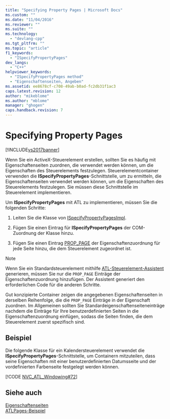 ```yaml
---
title: "Specifying Property Pages | Microsoft Docs"
ms.custom: ""
ms.date: "11/04/2016"
ms.reviewer: ""
ms.suite: ""
ms.technology: 
  - "devlang-cpp"
ms.tgt_pltfrm: ""
ms.topic: "article"
f1_keywords: 
  - "ISpecifyPropertyPages"
dev_langs: 
  - "C++"
helpviewer_keywords: 
  - "ISpecifyPropertyPages method"
  - "Eigenschaftenseiten, Angeben"
ms.assetid: ee8678cf-c708-49ab-b0ad-fc2db31f1ac3
caps.latest.revision: 12
author: "mikeblome"
ms.author: "mblome"
manager: "ghogen"
caps.handback.revision: 7
---
```

# Specifying Property Pages
[!INCLUDE[vs2017banner](../assembler/inline/includes/vs2017banner.md)]

Wenn Sie ein ActiveX\-Steuerelement erstellen, sollten Sie es häufig mit Eigenschaftenseiten zuordnen, die verwendet werden können, um die Eigenschaften des Steuerelements festzulegen.  Steuerelementcontainer verwenden die **ISpecifyPropertyPages**\-Schnittstelle, um zu ermitteln, die Eigenschaftenseiten verwendet werden können, um die Eigenschaften des Steuerelements festzulegen.  Sie müssen diese Schnittstelle im Steuerelement implementieren.  
  
 Um **ISpecifyPropertyPages** mit ATL zu implementieren, müssen Sie die folgenden Schritte:  
  
1.  Leiten Sie die Klasse von [ISpecifyPropertyPagesImpl](../atl/reference/ispecifypropertypagesimpl-class.md).  
  
2.  Fügen Sie einen Eintrag für **ISpecifyPropertyPages** der COM\-Zuordnung der Klasse hinzu.  
  
3.  Fügen Sie einen Eintrag [PROP\_PAGE](../Topic/PROP_PAGE.md) der Eigenschaftenzuordnung für jede Seite hinzu, die dem Steuerelement zugeordnet ist.  
  
> [!NOTE]
>  Wenn Sie ein Standardsteuerelement mithilfe [ATL\-Steuerelement\-Assistent](../atl/reference/atl-control-wizard.md) generieren, müssen Sie nur die `PROP_PAGE` Einträge der Eigenschaftenzuordnung hinzufügen.  Der Assistent generiert den erforderlichen Code für die anderen Schritte.  
  
 Gut konzipierte Container zeigen die angegebenen Eigenschaftenseiten in derselben Reihenfolge, die die `PROP_PAGE` Einträge in der Eigenschaft zuordnen.  Im Allgemeinen sollten Sie Standardeigenschaftenseiteneinträge nachdem die Einträge für Ihre benutzerdefinierten Seiten in die Eigenschaftenzuordnung einfügen, sodass die Seiten finden, die dem Steuerelement zuerst spezifisch sind.  
  
## Beispiel  
 Die folgende Klasse für ein Kalendersteuerelement verwendet die **ISpecifyPropertyPages**\-Schnittstelle, um Containern mitzuteilen, dass seine Eigenschaften mit einer benutzerdefinierten Datumsseite und der vordefinierten Farbenseite festgelegt werden können.  
  
 [!CODE [NVC_ATL_Windowing#72](../CodeSnippet/VS_Snippets_Cpp/NVC_ATL_Windowing#72)]  
  
## Siehe auch  
 [Eigenschaftenseiten](../atl/atl-com-property-pages.md)   
 [ATLPages\-Beispiel](../top/visual-cpp-samples.md)